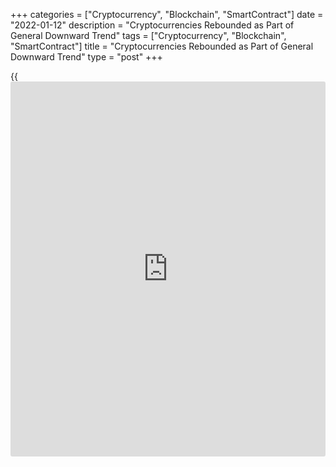 +++
categories = ["Cryptocurrency", "Blockchain", "SmartContract"]
date = "2022-01-12"
description = "Cryptocurrencies Rebounded as Part of General Downward Trend"
tags = ["Cryptocurrency", "Blockchain", "SmartContract"]
title = "Cryptocurrencies Rebounded as Part of General Downward Trend"
type = "post"
+++

{{<iframe id="large-banner" src="https://www.bounty.group/#slide=4.0" width="100%" height="600" scrolling="no" style="border: 0px solid rgb(216, 221, 230); border-radius: 3px;">}}

The value of the cryptocurrency market rose almost 3% over the past 24
hours to 2.07 trillion. Exceeding the psychologically important circular
mark pulled demand for coins outside the top 10.

![Cryptocurrencies Rebounded as Part of General Downward Trend][1]

Separately, [bitcoin](https://www.letsplayfx.com/blog/forex-for-bitcoin/) enjoyed demand from the pull into risky assets in
traditional financial markets and the weakening dollar. Bitcoin has
fallen slightly short of the entire crypto market since the beginning of
the week, pushing its share down to 40%.

However, it is too early to say that a new rally in crypto has begun.
The crypto market remains 30% below its peaks in early November, and
capitalisation growth is uneven.

Interestingly, the cryptocurrency fear and greed index lost 1 point to
21 overnight, despite increasing market cap.

Yesterday’s rise did not gain traction at the start of the day on
Thursday. Fixing above $45K against $43.5K now would confirm the
strength of the bulls. It is reasonable to talk about a rebound within
the descending channel until that time.

If the dollar goes back to growth in the nearest future, it will
pressure stock markets. The cryptocurrency market, in these
circumstances, risks reversing back to the downside, stopping the
rebound and remaining in a prolonged downtrend channel. We should be
wary of a smooth decline like this, as it drains optimists. We saw a
similar descent in 2018 when the fall became uniformly smooth in the
second half of the year, and a wide range of crypto-enthusiasts switched
to standby mode until mid-2020.

_Source:[FXPro][2]_

   1. /files/downloads/9/f/f/9ffc06a53f0d43818e52548b4bff9474_f0cd4aceed798834edfbee6e7f8f1813.png
   2. /geturl/index/c58dd40f1e0197b99910bfc2b7f3035dd91136c3/